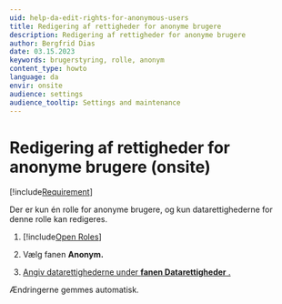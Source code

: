 ```yaml
---
uid: help-da-edit-rights-for-anonymous-users
title: Redigering af rettigheder for anonyme brugere
description: Redigering af rettigheder for anonyme brugere
author: Bergfrid Dias
date: 03.15.2023
keywords: brugerstyring, rolle, anonym
content_type: howto
language: da
envir: onsite
audience: settings
audience_tooltip: Settings and maintenance
---
```


# Redigering af rettigheder for anonyme brugere (onsite)

[!include[Requirement](../includes/note-anon-req.md)]

Der er kun én rolle for anonyme brugere, og kun datarettighederne for denne rolle kan redigeres.

1. [!include[Open Roles](includes/open-roles.md)]

2. Vælg fanen **Anonym.**

3. [Angiv datarettighederne under **fanen Datarettigheder** .][2]

Ændringerne gemmes automatisk.

<!-- Referenced links -->
[2]: set-data-rights-for-role.md

<!-- Referenced images -->
